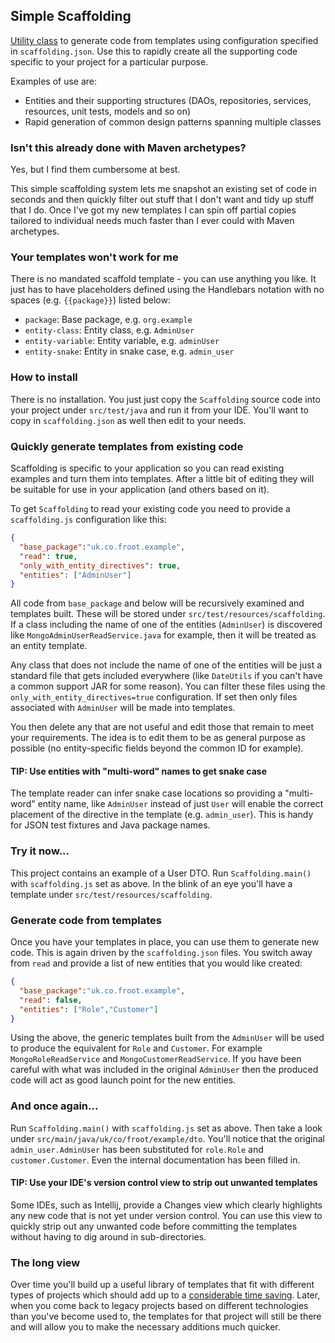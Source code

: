 ## Simple Scaffolding

[Utility class](https://raw.github.com/gary-rowe/SimpleScaffolding/master/src/test/java/Scaffolding.java) to generate code from templates using configuration specified in `scaffolding.json`.
Use this to rapidly create all the supporting code specific to your project for a particular purpose.

Examples of use are:

* Entities and their supporting structures (DAOs, repositories, services, resources, unit tests, models and so on)
* Rapid generation of common design patterns spanning multiple classes

### Isn't this already done with Maven archetypes?

Yes, but I find them cumbersome at best.

This simple scaffolding system lets me snapshot an existing set of code in seconds and then quickly filter out stuff that
I don't want and tidy up stuff that I do. Once I've got my new templates I can spin off partial copies tailored to
individual needs much faster than I ever could with Maven archetypes.

### Your templates won't work for me

There is no mandated scaffold template - you can use anything you like. It just has to have placeholders defined using
the Handlebars notation with no spaces (e.g. `{{package}}`) listed below:

* `package`: Base package, e.g. `org.example`
* `entity-class`: Entity class, e.g. `AdminUser`
* `entity-variable`: Entity variable, e.g. `adminUser`
* `entity-snake`: Entity in snake case, e.g. `admin_user`

### How to install

There is no installation. You just just copy the `Scaffolding` source code into your project under `src/test/java` and
run it from your IDE. You'll want to copy in `scaffolding.json` as well then edit to your needs.

### Quickly generate templates from existing code

Scaffolding is specific to your application so you can read existing examples and turn them into templates. After
a little bit of editing they will be suitable for use in your application (and others based on it).

To get `Scaffolding` to read your existing code you need to provide a `scaffolding.js` configuration like this:

```json
{
  "base_package":"uk.co.froot.example",
  "read": true,
  "only_with_entity_directives": true,
  "entities": ["AdminUser"]
}
```

All code from `base_package` and below will be recursively examined and templates built. These will be stored under
`src/test/resources/scaffolding`. If a class including the name of one of the entities (`AdminUser`) is discovered
like `MongoAdminUserReadService.java` for example, then it will be treated as an entity template.

Any class that does not include the name of one of the entities will be just a standard file that gets included everywhere
(like `DateUtils` if you can't have a common support JAR for some reason). You can filter these files using the
`only_with_entity_directives=true` configuration. If set then only files associated with `AdminUser` will be made into
templates.

You then delete any that are not useful and edit those that remain to meet your requirements. The idea is to edit them
to be as general purpose as possible (no entity-specific fields beyond the common ID for example).

#### TIP: Use entities with "multi-word" names to get snake case

The template reader can infer snake case locations so providing a "multi-word" entity name, like `AdminUser`
instead of just `User` will enable the correct placement of the directive in the template (e.g. `admin_user`). This is handy
for JSON test fixtures and Java package names.

### Try it now...

This project contains an example of a User DTO. Run `Scaffolding.main()` with `scaffolding.js` set as above. In the blink
of an eye you'll have a template under `src/test/resources/scaffolding`.

### Generate code from templates

Once you have your templates in place, you can use them to generate new code. This is again driven by the `scaffolding.json`
files. You switch away from `read` and provide a list of new entities that you would like created:

```json
{
  "base_package":"uk.co.froot.example",
  "read": false,
  "entities": ["Role","Customer"]
}
```

Using the above, the generic templates built from the `AdminUser` will be used to produce the equivalent for `Role` and
`Customer`. For example `MongoRoleReadService` and `MongoCustomerReadService`. If you have been careful with what was
included in the original `AdminUser` then the produced code will act as good launch point for the new entities.

### And once again...

Run `Scaffolding.main()` with `scaffolding.js` set as above. Then take a look under `src/main/java/uk/co/froot/example/dto`.
You'll notice that the original `admin_user.AdminUser` has been substituted for `role.Role` and `customer.Customer`. Even the internal
documentation has been filled in.

#### TIP: Use your IDE's version control view to strip out unwanted templates

Some IDEs, such as Intellij, provide a Changes view which clearly highlights any new code that is not yet under version
control. You can use this view to quickly strip out any unwanted code before committing the templates without having to
dig around in sub-directories.

### The long view
Over time you'll build up a useful library of templates that fit with different types of projects which should add up to
a [considerable time saving](http://www.xkcd.com/1205/). Later, when you come back to legacy projects based on different
technologies than you've become used to, the templates for that project will still be there and will allow you to make
the necessary additions much quicker.
